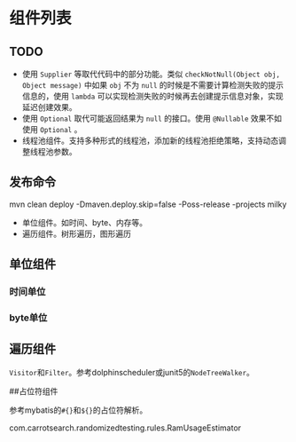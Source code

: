 # 组件列表

## TODO

* 使用 `Supplier` 等取代代码中的部分功能。类似 `checkNotNull(Object obj, Object message)`  中如果 `obj` 不为 `null` 的时候是不需要计算检测失败的提示信息的，使用 `lambda` 可以实现检测失败的时候再去创建提示信息对象，实现延迟创建效果。
* 使用 `Optional` 取代可能返回结果为 `null` 的接口。使用 `@Nullable` 效果不如使用 `Optional` 。
* 线程池组件。支持多种形式的线程池，添加新的线程池拒绝策略，支持动态调整线程池参数。

## 发布命令
mvn clean deploy -Dmaven.deploy.skip=false -Poss-release -projects milky

* 单位组件。如时间、byte、内存等。
* 遍历组件。树形遍历，图形遍历



## 单位组件

### 时间单位



### byte单位



## 遍历组件

`Visitor`和`Filter`。参考dolphinscheduler或junit5的`NodeTreeWalker`。



##占位符组件

参考mybatis的`#{}`和`${}`的占位符解析。

com.carrotsearch.randomizedtesting.rules.RamUsageEstimator

